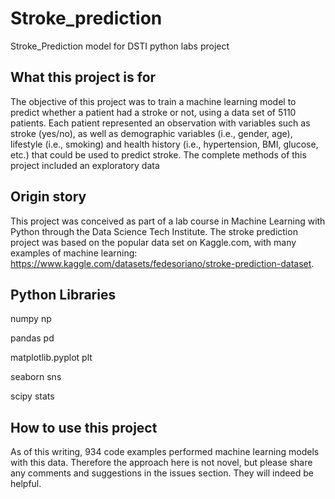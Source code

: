 # Stroke_prediction
Stroke_Prediction model for DSTI python labs project  
## What this project is for
The objective of this project was to train a machine learning model to predict whether a patient had a stroke or not, using a data set of 5110 patients. Each patient represented an observation with variables such as stroke (yes/no), as well as demographic  variables (i.e., gender, age), lifestyle (i.e., smoking) and health history (i.e., hypertension, BMI, glucose, etc.) that could be used to predict stroke. The complete methods of this project included an exploratory data 

## Origin story
This project was conceived as part of a lab course in Machine Learning with Python through the Data Science Tech Institute. The stroke prediction project was based on the popular data set on Kaggle.com, with many examples of machine learning: https://www.kaggle.com/datasets/fedesoriano/stroke-prediction-dataset.

## Python Libraries
numpy np

pandas pd

matplotlib.pyplot plt

seaborn sns

scipy  stats

## How to use this project
As of this writing, 934 code examples performed machine learning models with this data. Therefore the approach here is not novel, but please share any comments and suggestions in the issues section. They will indeed be helpful. 


